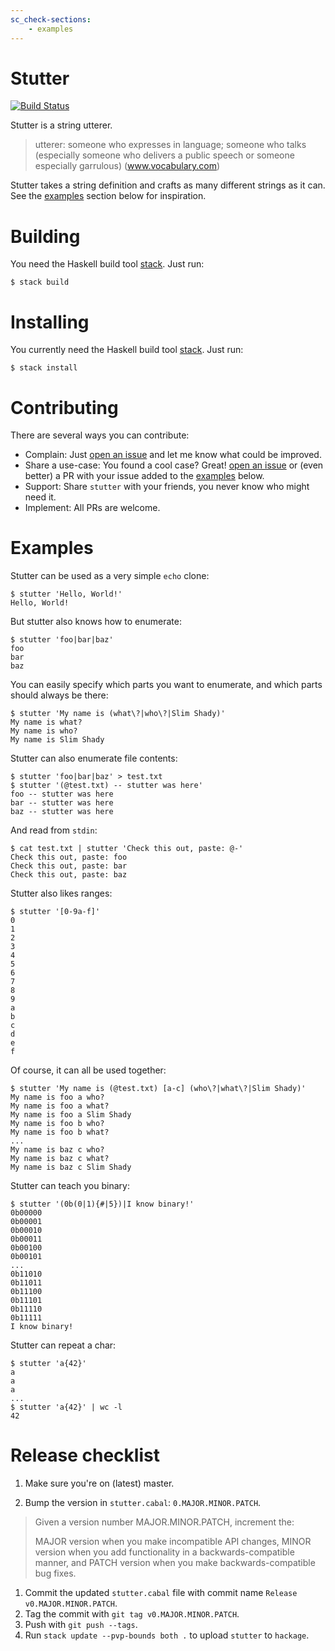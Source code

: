 ```yaml
---
sc_check-sections:
    - examples
---
```


# Stutter

[![Build Status](https://travis-ci.org/nmattia/stutter.svg?branch=master)](https://travis-ci.org/nmattia/stutter)

Stutter is a string utterer.

> utterer: someone who expresses in language; someone who talks (especially
> someone who delivers a public speech or someone especially garrulous)
> (www.vocabulary.com)

Stutter takes a string definition and crafts as many different strings as it
can. See the [examples](#examples) section below for inspiration.

# Building

You need the Haskell build tool
[stack](https://docs.haskellstack.org/en/stable/README/). Just run:

``` shell
$ stack build
```

# Installing

You currently need the Haskell build tool
[stack](https://docs.haskellstack.org/en/stable/README/). Just run:

``` shell
$ stack install
```

# Contributing

There are several ways you can contribute:

* Complain: Just [open an issue](https://github.com/nmattia/stutter/issues/new)
  and let me know what could be improved.
* Share a use-case: You found a cool case? Great! [open an
  issue](https://github.com/nmattia/stutter/issues/new) or (even better) a PR
  with your issue added to the [examples](#examples) below.
* Support: Share `stutter` with your friends, you never know who might need it.
* Implement: All PRs are welcome.

# Examples

Stutter can be used as a very simple `echo` clone:

``` shell
$ stutter 'Hello, World!'
Hello, World!
```

But stutter also knows how to enumerate:

``` shell
$ stutter 'foo|bar|baz'
foo
bar
baz
```

You can easily specify which parts you want to enumerate, and which parts
should always be there:

``` shell
$ stutter 'My name is (what\?|who\?|Slim Shady)'
My name is what?
My name is who?
My name is Slim Shady
```

Stutter can also enumerate file contents:

``` shell
$ stutter 'foo|bar|baz' > test.txt
$ stutter '(@test.txt) -- stutter was here'
foo -- stutter was here
bar -- stutter was here
baz -- stutter was here
```

And read from `stdin`:

``` shell
$ cat test.txt | stutter 'Check this out, paste: @-'
Check this out, paste: foo
Check this out, paste: bar
Check this out, paste: baz
```

Stutter also likes ranges:

``` shell
$ stutter '[0-9a-f]'
0
1
2
3
4
5
6
7
8
9
a
b
c
d
e
f
```

Of course, it can all be used together:
``` shell
$ stutter 'My name is (@test.txt) [a-c] (who\?|what\?|Slim Shady)'
My name is foo a who?
My name is foo a what?
My name is foo a Slim Shady
My name is foo b who?
My name is foo b what?
...
My name is baz c who?
My name is baz c what?
My name is baz c Slim Shady
```

Stutter can teach you binary:

``` shell
$ stutter '(0b(0|1){#|5})|I know binary!'
0b00000
0b00001
0b00010
0b00011
0b00100
0b00101
...
0b11010
0b11011
0b11100
0b11101
0b11110
0b11111
I know binary!
```

Stutter can repeat a char:

``` shell
$ stutter 'a{42}'
a
a
a
...
$ stutter 'a{42}' | wc -l
42
```

# Release checklist


1. Make sure you're on (latest) master.

1. Bump the version in `stutter.cabal`: `0.MAJOR.MINOR.PATCH`.

> Given a version number MAJOR.MINOR.PATCH, increment the:
>
> MAJOR version when you make incompatible API changes,
> MINOR version when you add functionality in a backwards-compatible manner, and
> PATCH version when you make backwards-compatible bug fixes.

1. Commit the updated `stutter.cabal` file with commit name `Release
   v0.MAJOR.MINOR.PATCH`.
1. Tag the commit with `git tag v0.MAJOR.MINOR.PATCH`.
1. Push with `git push --tags`.
1. Run `stack update --pvp-bounds both .` to upload `stutter` to `hackage`.
